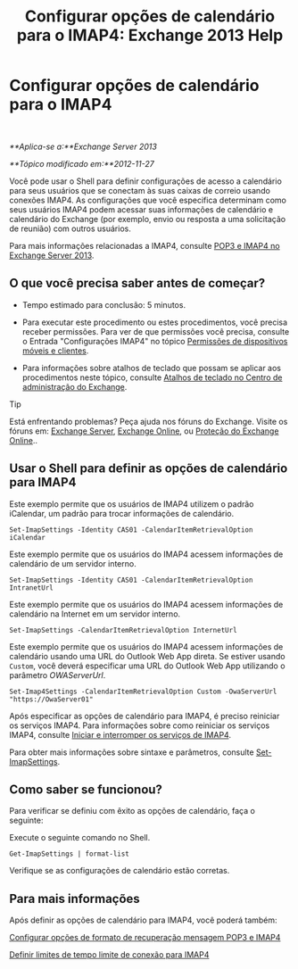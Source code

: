 ﻿---
title: 'Configurar opções de calendário para o IMAP4: Exchange 2013 Help'
TOCTitle: Configurar opções de calendário para o IMAP4
ms:assetid: 6679c8b2-3f0f-449a-a17c-a7b30001538c
ms:mtpsurl: https://technet.microsoft.com/pt-br/library/Aa998606(v=EXCHG.150)
ms:contentKeyID: 50556214
ms.date: 05/22/2018
mtps_version: v=EXCHG.150
ms.translationtype: MT
---

# Configurar opções de calendário para o IMAP4

 

_**Aplica-se a:**Exchange Server 2013_

_**Tópico modificado em:**2012-11-27_

Você pode usar o Shell para definir configurações de acesso a calendário para seus usuários que se conectam às suas caixas de correio usando conexões IMAP4. As configurações que você especifica determinam como seus usuários IMAP4 podem acessar suas informações de calendário e calendário do Exchange (por exemplo, envio ou resposta a uma solicitação de reunião) com outros usuários.

Para mais informações relacionadas a IMAP4, consulte [POP3 e IMAP4 no Exchange Server 2013](pop3-and-imap4-in-exchange-server-2013-exchange-2013-help.md).

## O que você precisa saber antes de começar?

  - Tempo estimado para conclusão: 5 minutos.

  - Para executar este procedimento ou estes procedimentos, você precisa receber permissões. Para ver de que permissões você precisa, consulte o Entrada "Configurações IMAP4" no tópico [Permissões de dispositivos móveis e clientes](clients-and-mobile-devices-permissions-exchange-2013-help.md).

  - Para informações sobre atalhos de teclado que possam se aplicar aos procedimentos neste tópico, consulte [Atalhos de teclado no Centro de administração do Exchange](keyboard-shortcuts-in-the-exchange-admin-center-exchange-online-protection-help.md).


> [!TIP]
> Está enfrentando problemas? Peça ajuda nos fóruns do Exchange. Visite os fóruns em: <A href="https://go.microsoft.com/fwlink/p/?linkid=60612">Exchange Server</A>, <A href="https://go.microsoft.com/fwlink/p/?linkid=267542">Exchange Online</A>, ou <A href="https://go.microsoft.com/fwlink/p/?linkid=285351">Proteção do Exchange Online</A>..



## Usar o Shell para definir as opções de calendário para IMAP4

Este exemplo permite que os usuários de IMAP4 utilizem o padrão iCalendar, um padrão para trocar informações de calendário.

    Set-ImapSettings -Identity CAS01 -CalendarItemRetrievalOption iCalendar

Este exemplo permite que os usuários do IMAP4 acessem informações de calendário de um servidor interno.

    Set-ImapSettings -Identity CAS01 -CalendarItemRetrievalOption IntranetUrl 

Este exemplo permite que os usuários do IMAP4 acessem informações de calendário na Internet em um servidor interno.

    Set-ImapSettings -CalendarItemRetrievalOption InternetUrl

Este exemplo permite que os usuários do IMAP4 acessem informações de calendário usando uma URL do Outlook Web App direta. Se estiver usando `Custom`, você deverá especificar uma URL do Outlook Web App utilizando o parâmetro *OWAServerUrl*.

    Set-Imap4Settings -CalendarItemRetrievalOption Custom -OwaServerUrl "https://OwaServer01"

Após especificar as opções de calendário para IMAP4, é preciso reiniciar os serviços IMAP4. Para informações sobre como reiniciar os serviços IMAP4, consulte [Iniciar e interromper os serviços de IMAP4](start-and-stop-the-imap4-services-exchange-2013-help.md).

Para obter mais informações sobre sintaxe e parâmetros, consulte [Set-ImapSettings](https://technet.microsoft.com/pt-br/library/aa998252\(v=exchg.150\)).

## Como saber se funcionou?

Para verificar se definiu com êxito as opções de calendário, faça o seguinte:

Execute o seguinte comando no Shell.

    Get-ImapSettings | format-list

Verifique se as configurações de calendário estão corretas.

## Para mais informações

Após definir as opções de calendário para IMAP4, você poderá também:

[Configurar opções de formato de recuperação mensagem POP3 e IMAP4](configure-pop3-and-imap4-message-retrieval-format-options-exchange-2013-help.md)

[Definir limites de tempo limite de conexão para IMAP4](set-connection-time-out-limits-for-imap4-exchange-2013-help.md)

